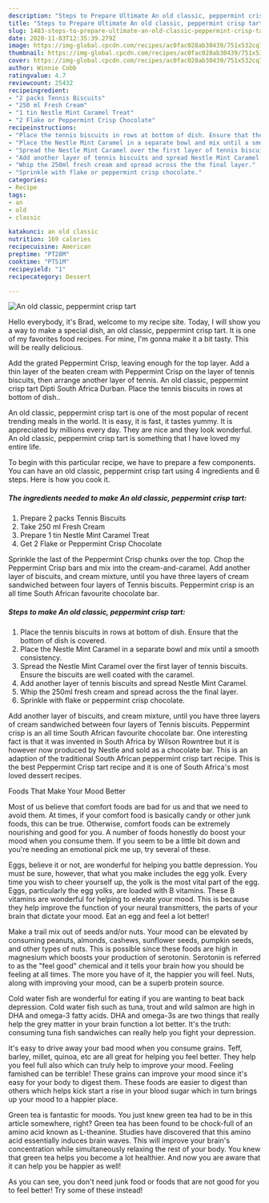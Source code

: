 ```yaml
---
description: "Steps to Prepare Ultimate An old classic, peppermint crisp tart"
title: "Steps to Prepare Ultimate An old classic, peppermint crisp tart"
slug: 1483-steps-to-prepare-ultimate-an-old-classic-peppermint-crisp-tart
date: 2020-11-03T12:35:39.279Z
image: https://img-global.cpcdn.com/recipes/ac0fac028ab30439/751x532cq70/an-old-classic-peppermint-crisp-tart-recipe-main-photo.jpg
thumbnail: https://img-global.cpcdn.com/recipes/ac0fac028ab30439/751x532cq70/an-old-classic-peppermint-crisp-tart-recipe-main-photo.jpg
cover: https://img-global.cpcdn.com/recipes/ac0fac028ab30439/751x532cq70/an-old-classic-peppermint-crisp-tart-recipe-main-photo.jpg
author: Winnie Cobb
ratingvalue: 4.7
reviewcount: 25432
recipeingredient:
- "2 packs Tennis Biscuits"
- "250 ml Fresh Cream"
- "1 tin Nestle Mint Caramel Treat"
- "2 Flake or Peppermint Crisp Chocolate"
recipeinstructions:
- "Place the tennis biscuits in rows at bottom of dish. Ensure that the bottom of dish is covered."
- "Place the Nestle Mint Caramel in a separate bowl and mix until a smooth consistency."
- "Spread the Nestle Mint Caramel over the first layer of tennis biscuits. Ensure the biscuits are well coated with the caramel."
- "Add another layer of tennis biscuits and spread Nestle Mint Caramel."
- "Whip the 250ml fresh cream and spread across the the final layer."
- "Sprinkle with flake or peppermint crisp chocolate."
categories:
- Recipe
tags:
- an
- old
- classic

katakunci: an old classic 
nutrition: 169 calories
recipecuisine: American
preptime: "PT28M"
cooktime: "PT51M"
recipeyield: "1"
recipecategory: Dessert

---
```



![An old classic, peppermint crisp tart](https://img-global.cpcdn.com/recipes/ac0fac028ab30439/751x532cq70/an-old-classic-peppermint-crisp-tart-recipe-main-photo.jpg)

Hello everybody, it's Brad, welcome to my recipe site. Today, I will show you a way to make a special dish, an old classic, peppermint crisp tart. It is one of my favorites food recipes. For mine, I'm gonna make it a bit tasty. This will be really delicious.

Add the grated Peppermint Crisp, leaving enough for the top layer. Add a thin layer of the beaten cream with Peppermint Crisp on the layer of tennis biscuits, then arrange another layer of tennis. An old classic, peppermint crisp tart Dipti South Africa Durban. Place the tennis biscuits in rows at bottom of dish..

An old classic, peppermint crisp tart is one of the most popular of recent trending meals in the world. It is easy, it is fast, it tastes yummy. It is appreciated by millions every day. They are nice and they look wonderful. An old classic, peppermint crisp tart is something that I have loved my entire life.


To begin with this particular recipe, we have to prepare a few components. You can have an old classic, peppermint crisp tart using 4 ingredients and 6 steps. Here is how you cook it.

<!--inarticleads1-->

##### The ingredients needed to make An old classic, peppermint crisp tart:

1. Prepare 2 packs Tennis Biscuits
1. Take 250 ml Fresh Cream
1. Prepare 1 tin Nestle Mint Caramel Treat
1. Get 2 Flake or Peppermint Crisp Chocolate


Sprinkle the last of the Peppermint Crisp chunks over the top. Chop the Peppermint Crisp bars and mix into the cream-and-caramel. Add another layer of biscuits, and cream mixture, until you have three layers of cream sandwiched between four layers of Tennis biscuits. Peppermint crisp is an all time South African favourite chocolate bar. 

<!--inarticleads2-->

##### Steps to make An old classic, peppermint crisp tart:

1. Place the tennis biscuits in rows at bottom of dish. Ensure that the bottom of dish is covered.
1. Place the Nestle Mint Caramel in a separate bowl and mix until a smooth consistency.
1. Spread the Nestle Mint Caramel over the first layer of tennis biscuits. Ensure the biscuits are well coated with the caramel.
1. Add another layer of tennis biscuits and spread Nestle Mint Caramel.
1. Whip the 250ml fresh cream and spread across the the final layer.
1. Sprinkle with flake or peppermint crisp chocolate.


Add another layer of biscuits, and cream mixture, until you have three layers of cream sandwiched between four layers of Tennis biscuits. Peppermint crisp is an all time South African favourite chocolate bar. One interesting fact is that it was invented in South Africa by Wilson Rowntree but it is however now produced by Nestle and sold as a chocolate bar. This is an adaption of the traditional South African peppermint crisp tart recipe. This is the best Peppermint Crisp tart recipe and it is one of South Africa&#39;s most loved dessert recipes. 

Foods That Make Your Mood Better


Most of us believe that comfort foods are bad for us and that we need to avoid them. At times, if your comfort food is basically candy or other junk foods, this can be true. Otherwise, comfort foods can be extremely nourishing and good for you. A number of foods honestly do boost your mood when you consume them. If you seem to be a little bit down and you're needing an emotional pick me up, try several of these.

Eggs, believe it or not, are wonderful for helping you battle depression. You must be sure, however, that what you make includes the egg yolk. Every time you wish to cheer yourself up, the yolk is the most vital part of the egg. Eggs, particularly the egg yolks, are loaded with B vitamins. These B vitamins are wonderful for helping to elevate your mood. This is because they help improve the function of your neural transmitters, the parts of your brain that dictate your mood. Eat an egg and feel a lot better!

Make a trail mix out of seeds and/or nuts. Your mood can be elevated by consuming peanuts, almonds, cashews, sunflower seeds, pumpkin seeds, and other types of nuts. This is possible since these foods are high in magnesium which boosts your production of serotonin. Serotonin is referred to as the "feel good" chemical and it tells your brain how you should be feeling at all times. The more you have of it, the happier you will feel. Nuts, along with improving your mood, can be a superb protein source.

Cold water fish are wonderful for eating if you are wanting to beat back depression. Cold water fish such as tuna, trout and wild salmon are high in DHA and omega-3 fatty acids. DHA and omega-3s are two things that really help the grey matter in your brain function a lot better. It's the truth: consuming tuna fish sandwiches can really help you fight your depression. 

It's easy to drive away your bad mood when you consume grains. Teff, barley, millet, quinoa, etc are all great for helping you feel better. They help you feel full also which can truly help to improve your mood. Feeling famished can be terrible! These grains can improve your mood since it's easy for your body to digest them. These foods are easier to digest than others which helps kick start a rise in your blood sugar which in turn brings up your mood to a happier place.

Green tea is fantastic for moods. You just knew green tea had to be in this article somewhere, right? Green tea has been found to be chock-full of an amino acid known as L-theanine. Studies have discovered that this amino acid essentially induces brain waves. This will improve your brain's concentration while simultaneously relaxing the rest of your body. You knew that green tea helps you become a lot healthier. And now you are aware that it can help you be happier as well!

As you can see, you don't need junk food or foods that are not good for you to feel better! Try some of these instead!


